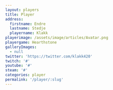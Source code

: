 ```yaml
---
layout: players
title: Player
address:
  firstname: Endre
  lastname: Stedje
  playername: Klakk
playerimage: /assets/image/articles/Avatar.png
playergame: Hearthstone
galleryImages:
  - null
twitter: 'https://twitter.com/klakk420'
twitch: '#'
youtube: '#'
steam: '#'
categories: player
permalink: '/player/:slug'
---
```


